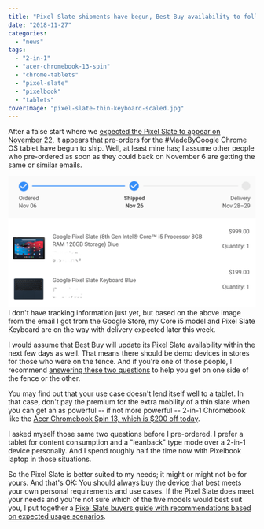 ```yaml
---
title: "Pixel Slate shipments have begun, Best Buy availability to follow soon?"
date: "2018-11-27"
categories: 
  - "news"
tags: 
  - "2-in-1"
  - "acer-chromebook-13-spin"
  - "chrome-tablets"
  - "pixel-slate"
  - "pixelbook"
  - "tablets"
coverImage: "pixel-slate-thin-keyboard-scaled.jpg"
---
```


After a false start where we [expected the Pixel Slate to appear on November 22](https://www.aboutchromebooks.com/news/google-pixel-slate-release-date-november-22-best-buy/), it appears that pre-orders for the #MadeByGoogle Chrome OS tablet have begun to ship. Well, at least mine has; I assume other people who pre-ordered as soon as they could back on November 6 are getting the same or similar emails.

[![](images/Pixel-Slate-order-1024x539.png)](https://www.aboutchromebooks.com/news/pixel-slate-shipments-have-begun-best-buy-availability-to-follow-soon/attachment/pixel-slate-order-2/)I don't have tracking information just yet, but based on the above image from the email I got from the Google Store, my Core i5 model and Pixel Slate Keyboard are on the way with delivery expected later this week.

I would assume that Best Buy will update its Pixel Slate availability within the next few days as well. That means there should be demo devices in stores for those who were on the fence. And if you're one of those people, I recommend [answering these two questions](https://www.aboutchromebooks.com/opinion/google-pixel-slate-vs-chromebook-should-i-buy-chromeos-tablet/) to help you get on one side of the fence or the other.

You may find out that your use case doesn't lend itself well to a tablet. In that case, don't pay the premium for the extra mobility of a thin slate when you can get an as powerful -- if not more powerful -- 2-in-1 Chromebook like the [Acer Chromebook Spin 13, which is $200 off today](https://www.aboutchromebooks.com/news/cyber-monday-chromebook-deals-include-new-acer-chromebook-spin-13-for-699/).

I asked myself those same two questions before I pre-ordered. I prefer a tablet for content consumption and a "leanback" type mode over a 2-in-1 device personally. And I spend roughly half the time now with Pixelbook laptop in those situations.

So the Pixel Slate is better suited to my needs; it might or might not be for yours. And that's OK: You should always buy the device that best meets your own personal requirements and use cases. If the Pixel Slate does meet your needs and you're not sure which of the five models would best suit you, I put together a [Pixel Slate buyers guide with recommendations based on expected usage scenarios](https://www.aboutchromebooks.com/opinion/which-google-pixel-slate-to-buy-guide/).
